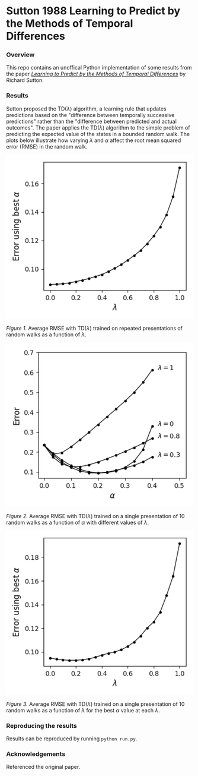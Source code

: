 # Sutton 1988 Learning to Predict by the Methods of Temporal Differences 

### Overview
This repo contains an unoffical Python implementation of some results from the paper [*Learning to Predict by the Methods of Temporal Differences*](http://incompleteideas.net/papers/sutton-88-with-erratum.pdf) by Richard Sutton. 

### Results
Sutton proposed the TD($\lambda$) algorithm, a learning rule that updates predictions based on the "difference between temporally successive predictions" rather than the "difference between predicted and actual outcomes". The paper applies the TD($\lambda$) algorithm to the simple problem of predicting the expected value of the states in a bounded random walk. The plots below illustrate how varying $\lambda$ and $\alpha$ affect the root mean squared error (RMSE) in the random walk.

<p align="center">
<img src="https://github.com/et22/paper-implementations/blob/main/sutton1988_td_lambda/figures/figure3.png" alt="" width="900"/>
</p>

*Figure 1.* Average RMSE with TD($\lambda$) trained on repeated presentations of random walks as a function of $\lambda$.  

<p align="center">
<img src="https://github.com/et22/paper-implementations/blob/main/sutton1988_td_lambda/figures/figure4.png" alt="" width="900"/>
</p>

*Figure 2.* Average RMSE with TD($\lambda$) trained on a single presentation of 10 random walks as a function of $\alpha$ with different values of $\lambda$.   

<p align="center">
<img src="https://github.com/et22/paper-implementations/blob/main/sutton1988_td_lambda/figures/figure5.png" alt="" width="900"/>
</p>

*Figure 3.* Average RMSE with TD($\lambda$) trained on a single presentation of 10 random walks as a function of $\lambda$ for the best $\alpha$ value at each $\lambda$.  

### Reproducing the results 
Results can be reproduced by running `python run.py`.

### Acknowledgements
Referenced the original paper. 